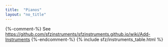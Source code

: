 ```yaml
---
title:  "Pianos"
layout: "no_title"
---
```

{%-comment-%} See https://github.com/sfzinstruments/sfzinstruments.github.io/wiki/Add-Instruments {%-endcomment-%}
{% include sfz/instruments_table.html %}
